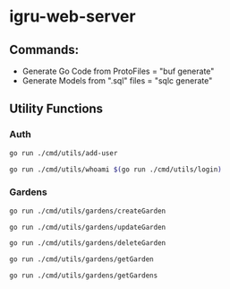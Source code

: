 # igru-web-server

## Commands:
- Generate Go Code from ProtoFiles = "buf generate"
- Generate Models from ".sql" files = "sqlc generate"

## Utility Functions

### Auth

```sh
go run ./cmd/utils/add-user
```

```sh
go run ./cmd/utils/whoami $(go run ./cmd/utils/login)
```

### Gardens

```sh
go run ./cmd/utils/gardens/createGarden

go run ./cmd/utils/gardens/updateGarden

go run ./cmd/utils/gardens/deleteGarden

go run ./cmd/utils/gardens/getGarden

go run ./cmd/utils/gardens/getGardens

```